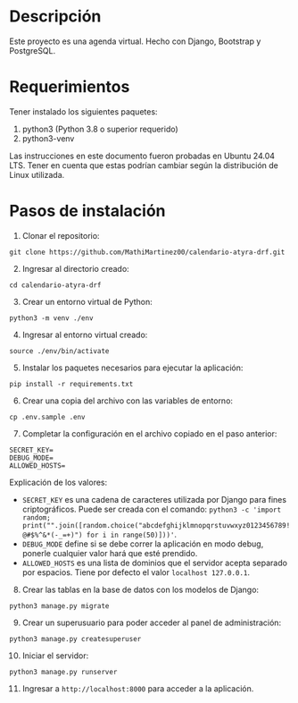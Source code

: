 # Descripción 
Este proyecto es una agenda virtual. Hecho con Django, Bootstrap y PostgreSQL.

# Requerimientos
Tener instalado los siguientes paquetes:
1. python3 (Python 3.8 o superior requerido)
2. python3-venv

Las instrucciones en este documento fueron probadas en Ubuntu 24.04 LTS. Tener en cuenta que estas podrían cambiar según la distribución de Linux utilizada.

# Pasos de instalación
1. Clonar el repositorio: 
```
git clone https://github.com/MathiMartinez00/calendario-atyra-drf.git
```
2. Ingresar al directorio creado: 
```
cd calendario-atyra-drf
```
3. Crear un entorno virtual de Python:
```
python3 -m venv ./env
```
4. Ingresar al entorno virtual creado:
```
source ./env/bin/activate
```
5. Instalar los paquetes necesarios para ejecutar la aplicación:
```
pip install -r requirements.txt
```
6. Crear una copia del archivo con las variables de entorno:
```
cp .env.sample .env
```
7. Completar la configuración en el archivo copiado en el paso anterior:
```
SECRET_KEY=
DEBUG_MODE=
ALLOWED_HOSTS=
```
Explicación de los valores:

- `SECRET_KEY` es una cadena de caracteres utilizada por Django para fines criptográficos. Puede ser creada con el comando: `python3 -c 'import random; print("".join([random.choice("abcdefghijklmnopqrstuvwxyz0123456789!@#$%^&*(-_=+)") for i in range(50)]))'`.
- `DEBUG_MODE` define si se debe correr la aplicación en modo debug, ponerle cualquier valor hará que esté prendido.
- `ALLOWED_HOSTS` es una lista de dominios que el servidor acepta separado por espacios. Tiene por defecto el valor `localhost 127.0.0.1`.

8. Crear las tablas en la base de datos con los modelos de Django:
```
python3 manage.py migrate
```
9. Crear un superusuario para poder acceder al panel de administración:
```
python3 manage.py createsuperuser
```
10. Iniciar el servidor:
```
python3 manage.py runserver
```
11. Ingresar a `http://localhost:8000` para acceder a la aplicación.


